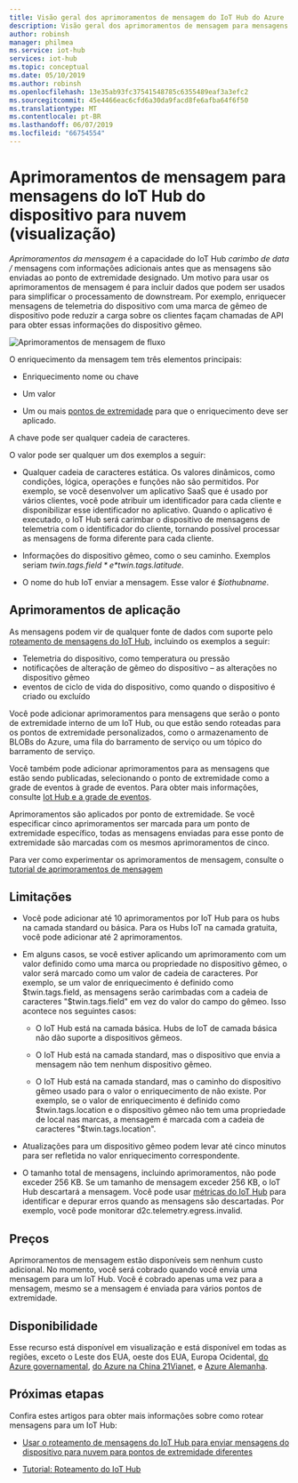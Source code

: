 ```yaml
---
title: Visão geral dos aprimoramentos de mensagem do IoT Hub do Azure
description: Visão geral dos aprimoramentos de mensagem para mensagens do IoT Hub do Azure
author: robinsh
manager: philmea
ms.service: iot-hub
services: iot-hub
ms.topic: conceptual
ms.date: 05/10/2019
ms.author: robinsh
ms.openlocfilehash: 13e35ab93fc37541548785c6355489eaf3a3efc2
ms.sourcegitcommit: 45e4466eac6cfd6a30da9facd8fe6afba64f6f50
ms.translationtype: MT
ms.contentlocale: pt-BR
ms.lasthandoff: 06/07/2019
ms.locfileid: "66754554"
---
```

# <a name="message-enrichments-for-device-to-cloud-iot-hub-messages-preview"></a>Aprimoramentos de mensagem para mensagens do IoT Hub do dispositivo para nuvem (visualização)

*Aprimoramentos da mensagem* é a capacidade do IoT Hub *carimbo de data /* mensagens com informações adicionais antes que as mensagens são enviadas ao ponto de extremidade designado. Um motivo para usar os aprimoramentos de mensagem é para incluir dados que podem ser usados para simplificar o processamento de downstream. Por exemplo, enriquecer mensagens de telemetria do dispositivo com uma marca de gêmeo de dispositivo pode reduzir a carga sobre os clientes façam chamadas de API para obter essas informações do dispositivo gêmeo.

![Aprimoramentos de mensagem de fluxo](./media/iot-hub-message-enrichments-overview/message-enrichments-flow.png)

O enriquecimento da mensagem tem três elementos principais:

* Enriquecimento nome ou chave

* Um valor

* Um ou mais [pontos de extremidade](iot-hub-devguide-endpoints.md) para que o enriquecimento deve ser aplicado.

A chave pode ser qualquer cadeia de caracteres.

O valor pode ser qualquer um dos exemplos a seguir:

* Qualquer cadeia de caracteres estática. Os valores dinâmicos, como condições, lógica, operações e funções não são permitidos. Por exemplo, se você desenvolver um aplicativo SaaS que é usado por vários clientes, você pode atribuir um identificador para cada cliente e disponibilizar esse identificador no aplicativo. Quando o aplicativo é executado, o IoT Hub será carimbar o dispositivo de mensagens de telemetria com o identificador do cliente, tornando possível processar as mensagens de forma diferente para cada cliente.

* Informações do dispositivo gêmeo, como o seu caminho. Exemplos seriam *$twin.tags.field* e *$twin.tags.latitude*.

* O nome do hub IoT enviar a mensagem. Esse valor é *$iothubname*.

## <a name="applying-enrichments"></a>Aprimoramentos de aplicação

As mensagens podem vir de qualquer fonte de dados com suporte pelo [roteamento de mensagens do IoT Hub](iot-hub-devguide-messages-d2c.md), incluindo os exemplos a seguir:

* Telemetria do dispositivo, como temperatura ou pressão
* notificações de alteração de gêmeo do dispositivo – as alterações no dispositivo gêmeo
* eventos de ciclo de vida do dispositivo, como quando o dispositivo é criado ou excluído

Você pode adicionar aprimoramentos para mensagens que serão o ponto de extremidade interno de um IoT Hub, ou que estão sendo roteadas para os pontos de extremidade personalizados, como o armazenamento de BLOBs do Azure, uma fila do barramento de serviço ou um tópico do barramento de serviço.

Você também pode adicionar aprimoramentos para as mensagens que estão sendo publicadas, selecionando o ponto de extremidade como a grade de eventos à grade de eventos. Para obter mais informações, consulte [Iot Hub e a grade de eventos](iot-hub-event-grid.md).

Aprimoramentos são aplicados por ponto de extremidade. Se você especificar cinco aprimoramentos ser marcada para um ponto de extremidade específico, todas as mensagens enviadas para esse ponto de extremidade são marcadas com os mesmos aprimoramentos de cinco.

Para ver como experimentar os aprimoramentos de mensagem, consulte o [tutorial de aprimoramentos de mensagem](tutorial-message-enrichments.md)

## <a name="limitations"></a>Limitações

* Você pode adicionar até 10 aprimoramentos por IoT Hub para os hubs na camada standard ou básica. Para os Hubs IoT na camada gratuita, você pode adicionar até 2 aprimoramentos.

* Em alguns casos, se você estiver aplicando um aprimoramento com um valor definido como uma marca ou propriedade no dispositivo gêmeo, o valor será marcado como um valor de cadeia de caracteres. Por exemplo, se um valor de enriquecimento é definido como $twin.tags.field, as mensagens serão carimbadas com a cadeia de caracteres "$twin.tags.field" em vez do valor do campo do gêmeo. Isso acontece nos seguintes casos:

   * O IoT Hub está na camada básica. Hubs de IoT de camada básica não dão suporte a dispositivos gêmeos.

   * O IoT Hub está na camada standard, mas o dispositivo que envia a mensagem não tem nenhum dispositivo gêmeo.

   * O IoT Hub está na camada standard, mas o caminho do dispositivo gêmeo usado para o valor o enriquecimento de não existe. Por exemplo, se o valor de enriquecimento é definido como $twin.tags.location e o dispositivo gêmeo não tem uma propriedade de local nas marcas, a mensagem é marcada com a cadeia de caracteres "$twin.tags.location". 

* Atualizações para um dispositivo gêmeo podem levar até cinco minutos para ser refletida no valor enriquecimento correspondente.

* O tamanho total de mensagens, incluindo aprimoramentos, não pode exceder 256 KB. Se um tamanho de mensagem exceder 256 KB, o IoT Hub descartará a mensagem. Você pode usar [métricas do IoT Hub](iot-hub-metrics.md) para identificar e depurar erros quando as mensagens são descartadas. Por exemplo, você pode monitorar d2c.telemetry.egress.invalid.

## <a name="pricing"></a>Preços

Aprimoramentos de mensagem estão disponíveis sem nenhum custo adicional. No momento, você será cobrado quando você envia uma mensagem para um IoT Hub. Você é cobrado apenas uma vez para a mensagem, mesmo se a mensagem é enviada para vários pontos de extremidade.

## <a name="availability"></a>Disponibilidade

Esse recurso está disponível em visualização e está disponível em todas as regiões, exceto o Leste dos EUA, oeste dos EUA, Europa Ocidental, [do Azure governamental](/azure/azure-government/documentation-government-welcome), [do Azure na China 21Vianet](/azure/china), e [Azure Alemanha](https://azure.microsoft.com/global-infrastructure/germany/).

## <a name="next-steps"></a>Próximas etapas

Confira estes artigos para obter mais informações sobre como rotear mensagens para um IoT Hub:

* [Usar o roteamento de mensagens do IoT Hub para enviar mensagens do dispositivo para nuvem para pontos de extremidade diferentes](iot-hub-devguide-messages-d2c.md)

* [Tutorial: Roteamento do IoT Hub](tutorial-routing.md)